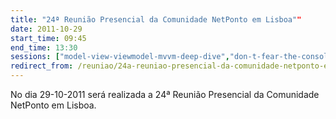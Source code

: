```yaml
---
title: "24ª Reunião Presencial da Comunidade NetPonto em Lisboa""
date: 2011-10-29
start_time: 09:45
end_time: 13:30
sessions: ["model-view-viewmodel-mvvm-deep-dive","don-t-fear-the-console-introducao-ao-powershell"]
redirect_from: /reuniao/24a-reuniao-presencial-da-comunidade-netponto-em-lisboa/
---
```

No dia 29-10-2011 será realizada a 24ª Reunião Presencial da Comunidade NetPonto em Lisboa.